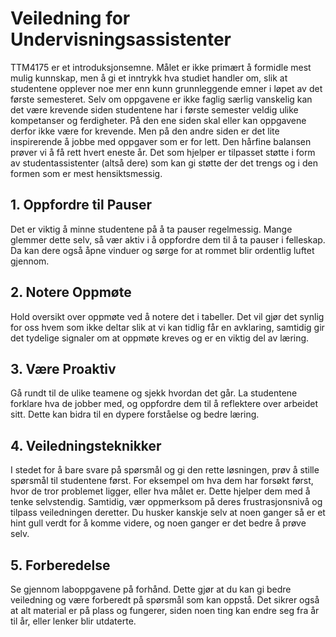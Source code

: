 # Veiledning for Undervisningsassistenter


TTM4175 er et introduksjonsemne. Målet er ikke primært å formidle mest mulig kunnskap, men å gi et inntrykk hva studiet handler om, slik at studentene opplever noe mer enn kunn grunnleggende emner i løpet av det første semesteret. 
Selv om oppgavene er ikke faglig særlig vanskelig kan det være krevende siden studentene har i første semester veldig ulike kompetanser og ferdigheter. 
På den ene siden skal eller kan  oppgavene derfor ikke være for krevende. 
Men på den andre siden er det lite inspirerende å jobbe med oppgaver som er for lett. 
Den hårfine balansen prøver vi å få rett hvert eneste år. 
Det som hjelper er tilpasset støtte i form av studentassistenter (altså dere) som kan gi støtte der det trengs og i den formen som er mest hensiktsmessig.



## 1. Oppfordre til Pauser
Det er viktig å minne studentene på å ta pauser regelmessig. Mange glemmer dette selv, så vær aktiv i å oppfordre dem til å ta pauser i felleskap. 
Da kan dere også åpne vinduer og sørge for at rommet blir ordentlig luftet gjennom.


## 2. Notere Oppmøte
Hold oversikt over oppmøte ved å notere det i tabeller. 
Det vil gjør det synlig for oss hvem som ikke deltar slik at vi kan tidlig får en avklaring, samtidig gir det tydelige signaler om at oppmøte kreves og er en viktig del av læring.

## 3. Være Proaktiv
Gå rundt til de ulike teamene og sjekk hvordan det går. La studentene forklare hva de jobber med, og oppfordre dem til å reflektere over arbeidet sitt. Dette kan bidra til en dypere forståelse og bedre læring.

## 4. Veiledningsteknikker
I stedet for å bare svare på spørsmål og gi den rette løsningen, prøv å stille spørsmål til studentene først. For eksempel om hva dem har forsøkt først, hvor de tror problemet ligger, eller hva målet er. 
Dette hjelper dem med å tenke selvstendig. Samtidig, vær oppmerksom på deres frustrasjonsnivå og tilpass veiledningen deretter.
Du husker kanskje selv at noen ganger så er et hint gull verdt for å komme videre, og noen ganger er det bedre å prøve selv.


## 5. Forberedelse
Se gjennom laboppgavene på forhånd. Dette gjør at du kan gi bedre veiledning og være forberedt på spørsmål som kan oppstå. Det sikrer også at alt material er på plass og fungerer, siden noen ting kan endre seg fra år til år, eller lenker blir utdaterte. 
